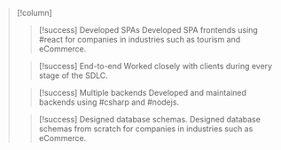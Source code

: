 >[!column]
>>[!success] Developed SPAs
> Developed SPA frontends using #react for companies in industries such as tourism and eCommerce.
> 
> >[!success] End-to-end
> >Worked closely with clients during every stage of the SDLC.
> 
> > [!success] Multiple backends
> > Developed and maintained backends using #csharp and #nodejs.
> 
> > [!success] Designed database schemas.
> > Designed database schemas from scratch for companies in industries such as eCommerce.
> 


